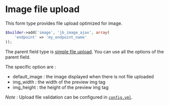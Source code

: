 Image file upload
=================

This form type provides file upload optimized for image.

~~~ php
$builder->add('image', 'jb_image_ajax', array(
    'endpoint' => 'my_endpoint_name'
));
~~~

The parent field type is [simple file upload](simple.md). You can use all the options of the parent field.

The specific option are :

* default_image : the image displayed when there is not file uploaded
* img_width : the width of the preview img tag
* img_height : the height of the preview img tag

_Note :_ Upload file validation can be configured in [`config.yml`](../base/validation.md).

